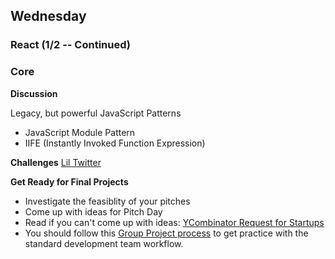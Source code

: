 ## Wednesday
### React (1/2 -- Continued)

### Core

**Discussion**

Legacy, but powerful JavaScript Patterns

* JavaScript Module Pattern
* IIFE (Instantly Invoked Function Expression)

**Challenges**
[Lil Twitter](../../../../lil-twitter-react-challenge)

**Get Ready for Final Projects**

- Investigate the feasiblity of your pitches
- Come up with ideas for Pitch Day
- Read if you can't come up with ideas: [YCombinator Request for Startups](https://www.ycombinator.com/rfs/)
- You should follow this [Group Project process](../resources/group_project_process.md) to get practice with the standard development team workflow.
